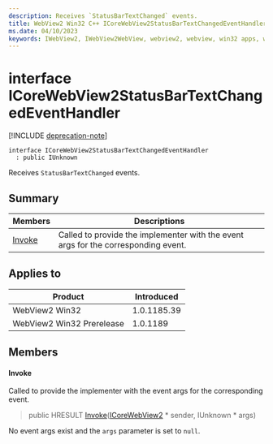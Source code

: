 ```yaml
---
description: Receives `StatusBarTextChanged` events.
title: WebView2 Win32 C++ ICoreWebView2StatusBarTextChangedEventHandler
ms.date: 04/10/2023
keywords: IWebView2, IWebView2WebView, webview2, webview, win32 apps, win32, edge, ICoreWebView2, ICoreWebView2Controller, browser control, edge html, ICoreWebView2StatusBarTextChangedEventHandler
---
```


# interface ICoreWebView2StatusBarTextChangedEventHandler

[!INCLUDE [deprecation-note](../includes/deprecation-note.md)]

```
interface ICoreWebView2StatusBarTextChangedEventHandler
  : public IUnknown
```

Receives `StatusBarTextChanged` events.

## Summary

 Members                        | Descriptions
--------------------------------|---------------------------------------------
[Invoke](#invoke) | Called to provide the implementer with the event args for the corresponding event.

## Applies to

Product                         | Introduced
--------------------------------|---------------------------------------------
WebView2 Win32            |    1.0.1185.39
WebView2 Win32 Prerelease |    1.0.1189

## Members

#### Invoke

Called to provide the implementer with the event args for the corresponding event.

> public HRESULT [Invoke](#invoke)([ICoreWebView2](icorewebview2.md) * sender, IUnknown * args)

No event args exist and the `args` parameter is set to `null`.

